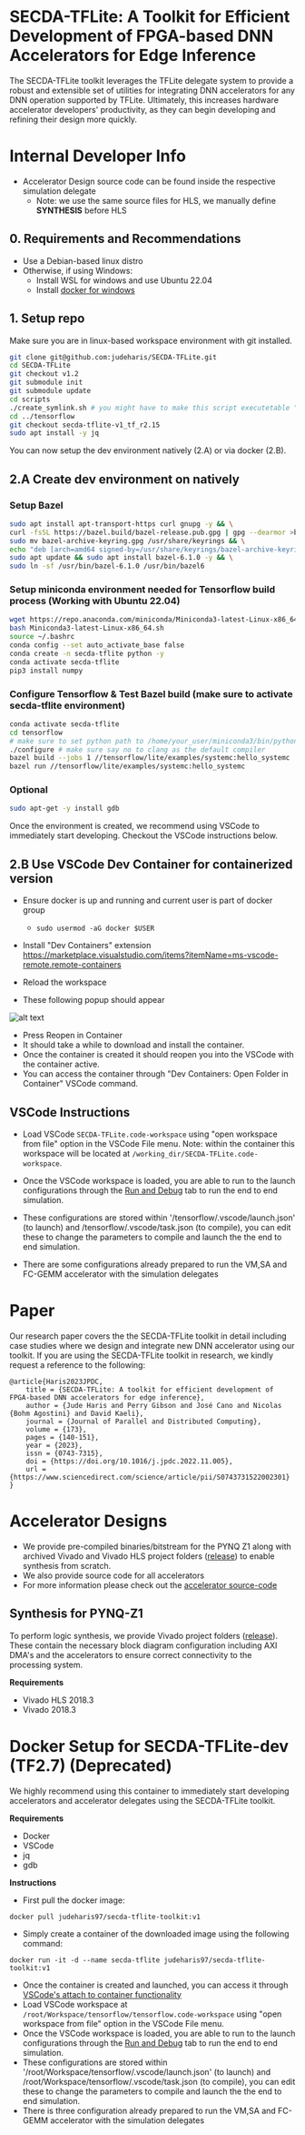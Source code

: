 # SECDA-TFLite: A Toolkit for Efficient Development of FPGA-based DNN Accelerators for Edge Inference

The SECDA-TFLite toolkit leverages the TFLite delegate system to provide a robust and extensible set of utilities for integrating DNN accelerators for any DNN operation supported by TFLite.
Ultimately, this increases hardware accelerator developers' productivity, as they can begin developing and refining their design more quickly.


# Internal Developer Info
* Accelerator Design source code can be found inside the respective simulation delegate
  * Note: we use the same source files for HLS, we manually define __SYNTHESIS__ before HLS
 

## 0. Requirements and Recommendations
- Use a Debian-based linux distro
- Otherwise, if using Windows:
   - Install WSL for windows and use Ubuntu 22.04
   - Install [docker for windows](https://docs.docker.com/desktop/setup/install/windows-install/)

## 1. Setup repo
Make sure you are in linux-based workspace environment with git installed.
```bash
git clone git@github.com:judeharis/SECDA-TFLite.git
cd SECDA-TFLite
git checkout v1.2
git submodule init
git submodule update
cd scripts
./create_symlink.sh # you might have to make this script executetable "chmod +x ./create_symlink.sh
cd ../tensorflow 
git checkout secda-tflite-v1_tf_r2.15
sudo apt install -y jq
```

You can now setup the dev environment natively (2.A) or via docker (2.B).
 
## 2.A Create dev environment on natively
### Setup Bazel
```bash
sudo apt install apt-transport-https curl gnupg -y && \
curl -fsSL https://bazel.build/bazel-release.pub.gpg | gpg --dearmor >bazel-archive-keyring.gpg && \
sudo mv bazel-archive-keyring.gpg /usr/share/keyrings && \
echo "deb [arch=amd64 signed-by=/usr/share/keyrings/bazel-archive-keyring.gpg] https://storage.googleapis.com/bazel-apt stable jdk1.8" | sudo tee /etc/apt/sources.list.d/bazel.list && \
sudo apt update && sudo apt install bazel-6.1.0 -y && \
sudo ln -sf /usr/bin/bazel-6.1.0 /usr/bin/bazel6
```

### Setup miniconda environment needed for Tensorflow build process (Working with Ubuntu 22.04) 
```bash
wget https://repo.anaconda.com/miniconda/Miniconda3-latest-Linux-x86_64.sh
bash Miniconda3-latest-Linux-x86_64.sh
source ~/.bashrc
conda config --set auto_activate_base false
conda create -n secda-tflite python -y
conda activate secda-tflite
pip3 install numpy
```

###  Configure Tensorflow & Test Bazel build (make sure to activate secda-tflite environment)
```bash
conda activate secda-tflite
cd tensorflow
# make sure to set python path to /home/your_user/miniconda3/bin/python3
./configure # make sure say no to clang as the default compiler
bazel build --jobs 1 //tensorflow/lite/examples/systemc:hello_systemc
bazel run //tensorflow/lite/examples/systemc:hello_systemc
```


### Optional
```bash
sudo apt-get -y install gdb
```

Once the environment is created, we recommend using VSCode to immediately start developing. Checkout the VSCode instructions below.

## 2.B Use VSCode Dev Container for containerized version
- Ensure docker is up and running and current user is part of docker group
  - ``` sudo usermod -aG docker $USER ```

- Install "Dev Containers" extension https://marketplace.visualstudio.com/items?itemName=ms-vscode-remote.remote-containers
- Reload the workspace
- These following popup should appear
  
![alt text](docs/image-1.png)
- Press Reopen in Container
- It should take a while to download and install the container.
- Once the container is created it should reopen you into the VSCode with the container active.
- You can access the container through "Dev Containers: Open Folder in Container" VSCode command.
  
## VSCode Instructions
* Load VSCode `SECDA-TFLite.code-workspace` using "open workspace from file" option in the VSCode File menu. Note: within the container this workspace will be located at `/working_dir/SECDA-TFLite.code-workspace`.

* Once the VSCode workspace is loaded, you are able to run to the launch configurations through the [Run and Debug](https://code.visualstudio.com/docs/editor/debugging) tab to run the end to end simulation.
* These configurations are stored within '/tensorflow/.vscode/launch.json' (to launch) and /tensorflow/.vscode/task.json (to compile), you can edit these to change the parameters to compile and launch the the end to end simulation.
* There are some configurations already prepared to run the VM,SA and FC-GEMM accelerator with the simulation delegates




# Paper
Our research paper covers the the SECDA-TFLite toolkit in detail including case studies where we design and integrate new DNN accelerator using our toolkit. If you are using the SECDA-TFLite toolkit in research, we kindly request a reference to the following:

```
@article{Haris2023JPDC,
    title = {SECDA-TFLite: A toolkit for efficient development of FPGA-based DNN accelerators for edge inference},
    author = {Jude Haris and Perry Gibson and José Cano and Nicolas {Bohm Agostini} and David Kaeli},
    journal = {Journal of Parallel and Distributed Computing},
    volume = {173},
    pages = {140-151},
    year = {2023},
    issn = {0743-7315},
    doi = {https://doi.org/10.1016/j.jpdc.2022.11.005},
    url = {https://www.sciencedirect.com/science/article/pii/S0743731522002301}
}
```


# Accelerator Designs
* We provide pre-compiled binaries/bitstream for the PYNQ Z1 along with archived Vivado and Vivado HLS project folders ([release](https://github.com/gicLAB/SECDA-TFLite/releases/tag/v1.0)) to enable synthesis from scratch.
* We also provide source code for all accelerators
* For more information please check out the [accelerator source-code](secda_tflite_accel)

## Synthesis for PYNQ-Z1
To perform logic synthesis, we provide Vivado project folders ([release](https://github.com/gicLAB/SECDA-TFLite/releases/tag/v1.0)). These contain the necessary block diagram configuration including AXI DMA's and the accelerators to ensure correct connectivity to the processing system.

**Requirements**
* Vivado HLS 2018.3
* Vivado 2018.3


# Docker Setup for SECDA-TFLite-dev (TF2.7) (Deprecated)
We highly recommend using this container to immediately start developing accelerators and accelerator delegates using the SECDA-TFLite toolkit.

**Requirements**
* Docker
* VSCode
* jq
* gdb

**Instructions**
* First pull the docker image: 
```
docker pull judeharis97/secda-tflite-toolkit:v1
```
* Simply create a container of the downloaded image using the following command: 
```
docker run -it -d --name secda-tflite judeharis97/secda-tflite-toolkit:v1
```

* Once the container is created and launched, you can access it through [VSCode's attach to container functionality](https://code.visualstudio.com/docs/remote/attach-container)
* Load VSCode workspace at `/root/Workspace/tensorflow/tensorflow.code-workspace` using "open workspace from file" option in the VSCode File menu.
* Once the VSCode workspace is loaded, you are able to run to the launch configurations through the [Run and Debug](https://code.visualstudio.com/docs/editor/debugging) tab to run the end to end simulation.
* These configurations are stored within '/root/Workspace/tensorflow/.vscode/launch.json' (to launch) and /root/Workspace/tensorflow/.vscode/task.json (to compile), you can edit these to change the parameters to compile and launch the the end to end simulation.
* There is three configuration already prepared to run the VM,SA and FC-GEMM accelerator with the simulation delegates
